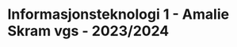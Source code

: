 Informasjonsteknologi 1 - Amalie Skram vgs - 2023/2024
======================================================